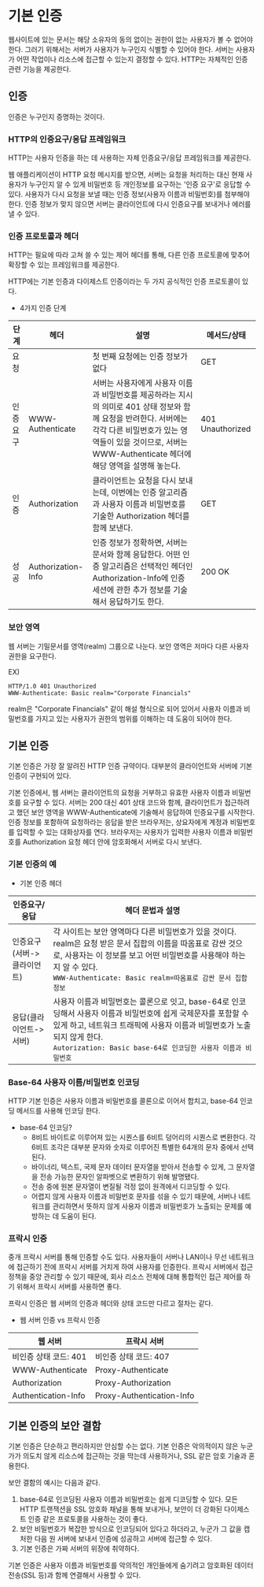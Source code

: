 # 기본 인증

웹사이트에 있는 문서는 해당 소유자의 동의 없이는 권한이 없는 사용자가 볼 수 없어야 한다. 그러기 위해서는 서버가 사용자가 누구인지 식별할 수 있어야 한다. 서버는 사용자가 어떤 작업이나 리소스에 접근할 수 있는지 결정할 수 있다. HTTP는 자체적인 인증 관련 기능을 제공한다.

## 인증

인증은 누구인지 증명하는 것이다.

### HTTP의 인증요구/응답 프레임워크

HTTP는 사용자 인증을 하는 데 사용하는 자체 인증요구/응답 프레임워크를 제공한다.

웹 애플리케이션이 HTTP 요청 메시지를 받으면, 서버는 요청을 처리하는 대신 현재 사용자가 누구인지 알 수 있게 비밀번호 등 개인정보를 요구하는 '인증 요구'로 응답할 수 있다. 사용자가 다시 요청을 보낼 때는 인증 정보(사용자 이름과 비밀번호)를 첨부해야 한다. 인증 정보가 맞지 않으면 서버는 클라이언트에 다시 인증요구를 보내거나 에러를 낼 수 있다. 

### 인증 프로토콜과 헤더

HTTP는 필요에 따라 고쳐 쓸 수 있는 제어 헤더를 통해, 다른 인증 프로토콜에 맞추어 확장할 수 있는 프레임워크를 제공한다. 

HTTP에는 기본 인증과 다이제스트 인증이라는 두 가지 공식적인 인증 프로토콜이 있다.

* 4가지 인증 단계

단계 | 헤더 | 설명 | 메서드/상태
--- | --- | --- | ---
요청 |  | 첫 번째 요청에는 인증 정보가 없다 | GET
인증요구 | WWW-Authenticate | 서버는 사용자에게 사용자 이름과 비밀번호를 제공하라는 지시의 의미로 401 상태 정보와 함께 요청을 반려한다. 서버에는 각각 다른 비밀번호가 있는 영역들이 있을 것이므로, 서버는 WWW-Authenticate 헤더에 해당 영역을 설명해 놓는다. | 401 Unauthorized
인증 | Authorization | 클라이언트는 요청을 다시 보내는데, 이번에는 인증 알고리즘과 사용자 이름과 비밀번호를 기술한 Authorization 헤더를 함께 보낸다. | GET
성공 | Authorization-Info | 인증 정보가 정확하면, 서버는 문서와 함께 응답한다. 어떤 인증 알고리즘은 선택적인 헤더인 Authorization-Info에 인증 세션에 관한 추가 정보를 기술해서 응답하기도 한다. | 200 OK

### 보안 영역

웹 서버는 기밀문서를 영역(realm) 그룹으로 나눈다. 보안 영역은 저마다 다른 사용자 권한을 요구한다.

EX)
```
HTTP/1.0 401 Unauthorized
WWW-Authenticate: Basic realm="Corporate Financials"
```

realm은 "Corporate Financials" 같이 해설 형식으로 되어 있어서 사용자 이름과 비밀번호를 가지고 있는 사용자가 권한의 범위를 이해하는 데 도움이 되어야 한다.

## 기본 인증

기본 인증은 가장 잘 알려진 HTTP 인증 규약이다. 대부분의 클라이언트와 서버에 기본 인증이 구현되어 있다. 

기본 인증에서, 웹 서버는 클라이언트의 요청을 거부하고 유효한 사용자 이름과 비밀번호를 요구할 수 있다. 서버는 200 대신 401 상태 코드와 함께, 클라이언트가 접근하려고 했던 보안 영역을 WWW-Authenticate에 기술해서 응답하여 인증요구를 시작한다. 인증 정보를 포함하여 요청하라는 응답을 받은 브라우저는, 상요자에게 계정과 비밀번호를 입력할 수 있는 대화상자를 연다. 브라우저는 사용자가 입력한 사용자 이름과 비밀번호를 Authorization 요청 헤더 안에 암호화해서 서버로 다시 보낸다.

### 기본 인증의 예

* 기본 인증 헤더

인증요구/응답 | 헤더 문법과 설명
--- | ---
인증요구(서버->클라이언트) | 각 사이트는 보안 영역마다 다른 비밀번호가 있을 것이다. realm은 요청 받은 문서 집합의 이름을 따옴표로 감싼 것으로, 사용자는 이 정보를 보고 어떤 비밀번호를 사용해야 하는지 알 수 있다. <br> ```WWW-Authenticate: Basic realm=따옴표로 감싼 문서 집합 정보```
응답(클라이언트->서버) | 사용자 이름과 비밀번호는 콜론으로 잇고, base-64로 인코딩해서 사용자 이름과 비밀번호에 쉽게 국제문자를 포함할 수 있게 하고, 네트워크 트래픽에 사용자 이름과 비밀번호가 노출되지 않게 한다. <br> ```Autorization: Basic base-64로 인코딩한 사용자 이름과 비밀번호```

### Base-64 사용자 이름/비밀번호 인코딩

HTTP 기본 인증은 사용자 이름과 비밀번호를 콜론으로 이어서 합치고, base-64 인코딩 메서드를 사용해 인코딩 한다.

* base-64 인코딩?
  * 8비트 바이트로 이루어져 있는 시퀀스를 6비트 덩어리의 시퀀스로 변환한다. 각 6비트 조각은 대부분 문자와 숫자로 이루어진 특별한 64개의 문자 중에서 선택된다.
  * 바이너리, 텍스트, 국제 문자 데이터 문자열을 받아서 전송할 수 있게, 그 문자열을 전송 가능한 문자인 알파벳으로 변환하기 위해 발명됐다.
  * 전송 중에 원본 문자열이 변질될 걱정 없이 원격에서 디코딩할 수 있다.
  * 어렵지 않게 사용자 이름과 비밀번호 문자를 섞을 수 있기 때문에, 서버나 네트워크를 관리하면서 뜻하지 않게 사용자 이름과 비밀번호가 노출되는 문제를 예방하는 데 도움이 된다.

### 프락시 인증

중개 프락시 서버를 통해 인증할 수도 있다. 사용자들이 서버나 LAN이나 무선 네트워크에 접근하기 전에 프락시 서버를 거치게 하여 사용자를 인증한다. 프락시 서버에서 접근 정책을 중앙 관리할 수 있기 때문에, 회사 리소스 전체에 대해 통합적인 접근 제어를 하기 위해서 프락시 서버를 사용하면 좋다. 

프락시 인증은 웹 서버의 인증과 헤더와 상태 코드만 다르고 절차는 같다.

* 웹 서버 인증 vs 프락시 인증

웹 서버 | 프락시 서버
--- | ---
비인증 상태 코드: 401 | 비인증 상태 코드: 407
WWW-Authenticate | Proxy-Authenticate
Authorization | Proxy-Authorization
Authentication-Info | Proxy-Authentication-Info

## 기본 인증의 보안 결함

기본 인증은 단순하고 편리하지만 안심할 수는 없다. 기본 인증은 악의적이지 않은 누군가가 의도치 않게 리소스에 접근하는 것을 막는데 사용하거나, SSL 같은 암호 기술과 혼용한다.

보안 결함의 예시는 다음과 같다.

1. base-64로 인코딩된 사용자 이름과 비밀번호는 쉽게 디코딩할 수 있다. 모든 HTTP 트랜잭션을 SSL 암호화 채널을 통해 보내거나, 보안이 더 강화된 다이제스트 인증 같은 프로토콜을 사용하는 것이 좋다.
2. 보안 비밀번호가 복잡한 방식으로 인코딩되어 있다고 하더라고, 누군가 그 값을 캡처한 다음 원 서버에 보내서 인증에 성공하고 서버에 접근할 수 있다.
3. 기본 인증은 가짜 서버의 위장에 취약하다. 

기본 인증은 사용자 이름과 비밀번호를 악의적인 개인들에게 숨기려고 암호화된 데이터 전송(SSL 등)과 함께 연결해서 사용할 수 있다.
